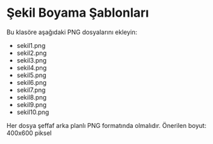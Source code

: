 # Şekil Boyama Şablonları

Bu klasöre aşağıdaki PNG dosyalarını ekleyin:

- sekil1.png
- sekil2.png
- sekil3.png
- sekil4.png
- sekil5.png
- sekil6.png
- sekil7.png
- sekil8.png
- sekil9.png
- sekil10.png

Her dosya şeffaf arka planlı PNG formatında olmalıdır.
Önerilen boyut: 400x600 piksel
